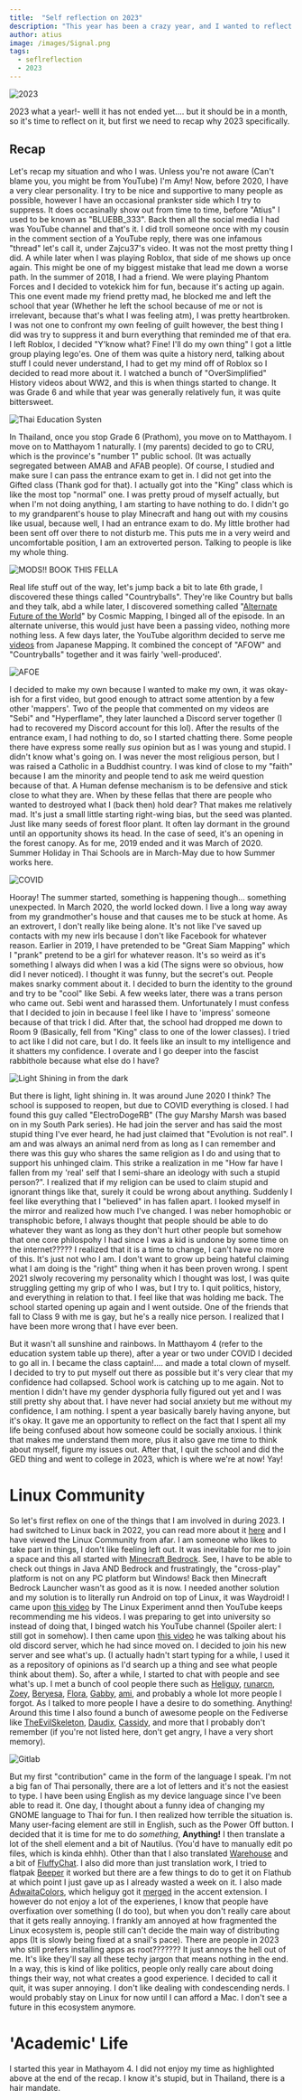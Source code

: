 ```yaml
---
title:  "Self reflection on 2023"
description: "This year has been a crazy year, and I wanted to reflect my thoughts on it"
author: atius
image: /images/Signal.png
tags:
  - seflreflection
  - 2023
---
```


![2023](/images/2023.png)

2023 what a year!- welll it has not ended yet.... but it should be in a month, so it's time to reflect on it, but first we need to recap why 2023 specifically.

## Recap

Let's recap my situation and who I was. Unless you're not aware (Can't blame you, you might be from YouTube) I'm Amy! Now, before 2020, I have a very clear personality. I try to be nice and supportive to many people as possible, however I have an occasional prankster side which I try to suppress. It does occasinally show out from time to time, before "Atius" I used to be known as "BLUEBB_333". Back then all the social media I had was YouTube channel and that's it. I did troll someone once with my cousin in the comment section of a YouTube reply, there was one infamous "thread" let's call it, under Zajcu37's video. It was not the most pretty thing I did. A while later when I was playing Roblox, that side of me shows up once again. This might be one of my biggest mistake that lead me down a worse path. In the summer of 2018, I had a friend. We were playing Phantom Forces and I decided to votekick him for fun, because it's acting up again. This one event made my friend pretty mad, he blocked me and left the school that year (Whether he left the school because of me or not is irrelevant, because that's what I was feeling atm), I was pretty heartbroken. I was not one to confront my own feeling of guilt however, the best thing I did was try to suppress it and burn everything that reminded me of that era. I left Roblox, I decided "Y'know what? Fine! I'll do my own thing" I got a little group playing lego'es. One of them was quite a history nerd, talking about stuff I could never understand, I had to get my mind off of Roblox so I decided to read more about it. I watched a bunch of "OverSimplified" History videos about WW2, and this is when things started to change. It was Grade 6 and while that year was generally relatively fun, it was quite bittersweet. 

![Thai Education Systen](/images/Education.png)

In Thailand, once you stop Grade 6 (Prathom), you move on to Matthayom. I move on to Matthayom 1 naturally. I (my parents) decided to go to CRU, which is the province's "number 1" public school. (It was actually segregated between AMAB and AFAB people). Of course, I studied and make sure I can pass the entrance exam to get in. I did not get into the Gifted class (Thank god for that). I actually got into the "King" class which is like the most top "normal" one. I was pretty proud of myself actually, but when I'm not doing anything, I am starting to have nothing to do. I didn't go to my grandparent's house to play Minecraft and hang out with my cousins like usual, because well, I had an entrance exam to do. My little brother had been sent off over there to not disturb me. This puts me in a very weird and uncomfortable position, I am an extroverted person. Talking to people is like my whole thing.

![MODS!! BOOK THIS FELLA](/images/noidea.png)

Real life stuff out of the way, let's jump back a bit to late 6th grade, I discovered these things called "Countryballs". They're like Country but balls and they talk, abd a while later, I discovered something called "[Alternate Future of the World](https://www.youtube.com/playlist?list=PLM8MOe2tQUyMUxch65t0m5kzljmJYH8NA)" by Cosmic Mapping, I binged all of the episode. In an alternate universe, this would just have been a passing video, nothing more nothing less. A few days later, the YouTube algorithm decided to serve me [videos](https://www.youtube.com/playlist?list=PLYZO2Y_ZXiKiYy1ilgbVGsKK1wKy90oiv) from Japanese Mapping. It combined the concept of "AFOW" and "Countryballs" together and it was fairly 'well-produced'.

![AFOE](/images/afoe.png)

I decided to make my own because I wanted to make my own, it was okay-ish for a first video, but good enough to attract some attention by a few other 'mappers'. Two of the people that commented on my videos are "Sebi" and "Hyperflame", they later launched a Discord server together (I had to recovered my Discord account for this lol). After the results of the entrance exam, I had nothing to do, so I started chatting there. Some people there have express some really *sus* opinion but as I was young and stupid. I didn't know what's going on. I was never the most religious person, but I was raised a Catholic in a Buddhist country. I was kind of close to my "faith" because I am the minority and people tend to ask me weird question because of that. A Human defense mechanism is to be defensive and stick close to what they are. When by these fellas that there are people who wanted to destroyed what I (back then) hold dear? That makes me relatively mad. It's just a small little starting right-wing bias, but the seed was planted. Just like many seeds of forest floor plant. It often lay dormant in the ground until an opportunity shows its head. In the case of seed, it's an opening in the forest canopy. As for me, 2019 ended and it was March of 2020. Summer Holiday in Thai Schools are in March-May due to how Summer works here.

![COVID](/images/covid.jpg)

Hooray! The summer started, something is happening though... something unexpected. In March 2020, the world locked down. I live a long way away from my grandmother's house and that causes me to be stuck at home. As an extrovert, I don't really like being alone. It's not like I've saved up contacts with my new irls because I don't like Facebook for whatever reason. Earlier in 2019, I have pretended to be "Great Siam Mapping" which I "prank" pretend to be a girl for whatever reason. It's so weird as it's something I always did when I was a kid (The signs were so obvious, how did I never noticed). I thought it was funny, but the secret's out. People makes snarky comment about it. I decided to burn the identity to the ground and try to be "cool" like Sebi. A few weeks later, there was a trans person who came out. Sebi went and harassed them. Unfortunately I must confess that I decided to join in because I feel like I have to 'impress' someone because of that trick I did. After that, the school had dropped me down to Room 9 (Basically, fell from "King" class to one of the lower classes). I tried to act like I did not care, but I do. It feels like an insult to my intelligence and it shatters my confidence. I overate and I go deeper into the fascist rabbithole because what else do I have? 

![Light Shining in from the dark](/images/2020-07-12_17.29.36.png)

But there is light, light shining in. It was around June 2020 I think? The school is supposed to reopen, but due to COVID everything is closed. I had found this guy called "ElectroDogeRB" (The guy Marshy Marsh was based on in my South Park series). He had join the server and has said the most stupid thing I've ever heard, he had just claimed that "Evolution is not real". I am and was always an animal nerd from as long as I can remember and there was this guy who shares the same religion as I do and using that to support his unhinged claim. This strike a realization in me "How far have I fallen from my 'real' self that I semi-share an ideology with such a stupid person?". I realized that if my religion can be used to claim stupid and ignorant things like that, surely it could be wrong about anything. Suddenly I feel like everything that I "believed" in has fallen apart. I looked myself in the mirror and realized how much I've changed. I was neber homophobic or transphobic before, I always thought that people should be able to do whatever they want as long as they don't hurt other people but somehow that one core philospohy I had since I was a kid is undone by some time on the internet????? I realized that it is a time to change, I can't have no more of this. It's just not who I am. I don't want to grow up being hateful claiming what I am doing is the "right" thing when it has been proven wrong. I spent 2021 slwoly recovering my personality which I thought was lost, I was quite struggling getting my grip of who I was, but I try to. I quit politics, history, and everything in relation to that. I feel like that was holding me back. The school started opening up again and I went outside. One of the friends that fall to Class 9 with me is gay, but he's a really nice person. I realized that I have been more wrong that I have ever been. 

But it wasn't all sunshine and rainbows. In Matthayom 4 (refer to the education system table up there), after a year or two under COVID I decided to go all in. I became the class captain!.... and made a total clown of myself. I decided to try to put myself out there as possible but it's very clear that my confidence had collapsed. School work is catching up to me again. Not to mention I didn't have my gender dysphoria fully figured out yet and I was still pretty shy about that. I have never had social anxiety but me without my confidence, I am nothing. I spent a year basically barely having anyone, but it's okay. It gave me an opportunity to reflect on the fact that I spent all my life being confused about how someone could be socially anxious. I think that makes me understand them more, plus it also gave me time to think about myself, figure my issues out. After that, I quit the school and did the GED thing and went to college in 2023, which is where we're at now! Yay!

# Linux Community

So let's first reflex on one of the things that I am involved in during 2023. I had switched to Linux back in 2022, you can read more about it [here](https://atiusamy.github.io/switched-to-linux/) and I have viewed the Linux Community from afar. I am someone who likes to take part in things, I don't like feeling left out. It was inevitable for me to join a space and this all started with [Minecraft Bedrock](https://atiusamy.github.io/minecraft-bedrock/). See, I have to be able to check out things in Java AND Bedrock and frustratingly, the "cross-play" platform is not on any PC platform but Windows! Back then Minecraft Bedrock Launcher wasn't as good as it is now. I needed another solution and my solution is to literally run Android on top of Linux, it was Waydroid! I came upon [this video](https://www.youtube.com/watch?v=dV7zFHIWxBU) by The Linux Experiment annd then YouTube keeps recommending me his videos. I  was preparing to get into university so instead of doing that, I binged watch his YouTube channel (Spoiler  alert: I still got in somehow). I then came upon [this video](https://www.youtube.com/watch?v=8xZUdYvt1zM) he was talking about his old discord server, which he had since moved on. I decided to join his new server and see what's up. (I actually hadn't start typing for a while, I used it as a repository of opinions as I'd search up a thing and see what people think about them). So, after a while, I started to chat with people and see what's up. I met a bunch of cool people there such as [Heliguy](https://mstdn.social/@Heliguy), [runarcn](https://runarcn.no/), [Zoey](https://zoeytheratspage.neocities.org/), [Beryesa](https://beryesa.com/), [Flora](https://tech.lgbt/@flora), [Gabby](https://tech.lgbt/@gabby), [ami](https://dingusreal.github.io/), and probably a whole lot more people I forgot. As I talked to more people I have a desire to do something. Anything! Around this time I also found a bunch of awesome people on the Fediverse like [TheEvilSkeleton](https://tesk.page/), [Daudix](https://daudix.exozy.me/), [Cassidy](https://cassidyjames.com/), and more that I probably don't remember (if you're not listed here, don't get angry, I have a very short memory).

![Gitlab](/images/Screenshot_20231121-073332_Firefox.png)

But my first "contribution" came in the form of the language I speak. I'm not a big fan of Thai personally, there are a lot of letters and it's not the easiest to type. I have been using English as my device language since I've been able to read it. One day, I thought about a funny idea of changing my GNOME language to Thai for fun. I then realized how terrible the situation is. Many user-facing element are still in English, such as the Power Off button. I decided that it is time for me to do *something*, **Anything!** I then translate a lot of the shell element and a bit of Nautilus. (You'd have to manually edit po files, which is kinda ehhh). Other than that I also translated [Warehouse](https://flathub.org/apps/io.github.flattool.Warehouse) and a bit of [FluffyChat](https://fluffychat.im/). I also did more than just translation work, I tried to flatpak [Beeper](https://github.com/flathub/flathub/pull/4548) it worked but there are a few things to do to get it on Flathub at which point I just gave up as I already wasted a week on it. I also made [AdwaitaColors](https://github.com/AtiusAmy/AdwaitaColors), which heliguy got it [merged](https://github.com/dimitriskp22/custom-accent-colors/pull/24) in the accent extension. I however do not enjoy a lot of the experienes, I know that people have overfixation over something (I do too), but when you don't really care about that it gets really annoying. I frankly am annoyed at how fragmented the Linux ecosystem is, people still can't decide the main way of distributing apps (It is slowly being fixed at a snail's pace). There are people in 2023 who still prefers installing apps as root??????? It just annoys the hell out of me. It's like they'll say all these techy jargon that means nothing in the end. In a way, this is kind of like politics, people only really care about doing things their way, not what creates a good experience. I decided to call it quit, it was super annoying. I don't like dealing with condescending nerds. I would probably stay on Linux for now until I can afford a Mac. I don't see a future in this ecosystem anymore. 

# 'Academic' Life

I started this year in Mathayom 4. I did not enjoy my time as highlighted above at the end of the recap. I know it's stupid, but in Thailand, there is a hair mandate. 



